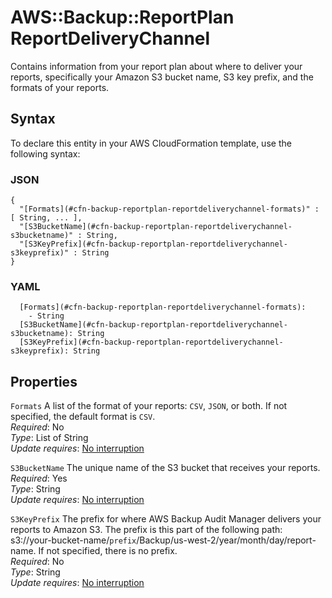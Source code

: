 # AWS::Backup::ReportPlan ReportDeliveryChannel<a name="aws-properties-backup-reportplan-reportdeliverychannel"></a>

Contains information from your report plan about where to deliver your reports, specifically your Amazon S3 bucket name, S3 key prefix, and the formats of your reports\.

## Syntax<a name="aws-properties-backup-reportplan-reportdeliverychannel-syntax"></a>

To declare this entity in your AWS CloudFormation template, use the following syntax:

### JSON<a name="aws-properties-backup-reportplan-reportdeliverychannel-syntax.json"></a>

```
{
  "[Formats](#cfn-backup-reportplan-reportdeliverychannel-formats)" : [ String, ... ],
  "[S3BucketName](#cfn-backup-reportplan-reportdeliverychannel-s3bucketname)" : String,
  "[S3KeyPrefix](#cfn-backup-reportplan-reportdeliverychannel-s3keyprefix)" : String
}
```

### YAML<a name="aws-properties-backup-reportplan-reportdeliverychannel-syntax.yaml"></a>

```
  [Formats](#cfn-backup-reportplan-reportdeliverychannel-formats):
    - String
  [S3BucketName](#cfn-backup-reportplan-reportdeliverychannel-s3bucketname): String
  [S3KeyPrefix](#cfn-backup-reportplan-reportdeliverychannel-s3keyprefix): String
```

## Properties<a name="aws-properties-backup-reportplan-reportdeliverychannel-properties"></a>

`Formats` <a name="cfn-backup-reportplan-reportdeliverychannel-formats"></a>
A list of the format of your reports: `CSV`, `JSON`, or both\. If not specified, the default format is `CSV`\.  
_Required_: No  
_Type_: List of String  
_Update requires_: [No interruption](https://docs.aws.amazon.com/AWSCloudFormation/latest/UserGuide/using-cfn-updating-stacks-update-behaviors.html#update-no-interrupt)

`S3BucketName` <a name="cfn-backup-reportplan-reportdeliverychannel-s3bucketname"></a>
The unique name of the S3 bucket that receives your reports\.  
_Required_: Yes  
_Type_: String  
_Update requires_: [No interruption](https://docs.aws.amazon.com/AWSCloudFormation/latest/UserGuide/using-cfn-updating-stacks-update-behaviors.html#update-no-interrupt)

`S3KeyPrefix` <a name="cfn-backup-reportplan-reportdeliverychannel-s3keyprefix"></a>
The prefix for where AWS Backup Audit Manager delivers your reports to Amazon S3\. The prefix is this part of the following path: s3://your\-bucket\-name/`prefix`/Backup/us\-west\-2/year/month/day/report\-name\. If not specified, there is no prefix\.  
_Required_: No  
_Type_: String  
_Update requires_: [No interruption](https://docs.aws.amazon.com/AWSCloudFormation/latest/UserGuide/using-cfn-updating-stacks-update-behaviors.html#update-no-interrupt)

